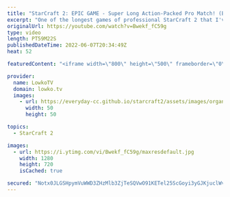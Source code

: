 ```yaml
---
title: "StarCraft 2: EPIC GAME - Super Long Action-Packed Pro Match! (Elazer vs Nice)"
excerpt: "One of the longest games of professional StarCraft 2 that I've seen. In this match of Zerg versus Protoss between Elazer and Nice we have a very active match all things considered. Most long games of pro SC2 are two players sitting back, but that is not the case between these two progamers at all.  World"
originalUrl: https://youtube.com/watch?v=Bwekf_fC59g
type: video
length: PT59M22S
publishedDateTime: 2022-06-07T20:34:49Z
heat: 52

featuredContent: "<iframe width=\"800\" height=\"500\" frameborder=\"0\" src=\"https://www.youtube.com/embed/Bwekf_fC59g\" allow=\"accelerometer; autoplay; encrypted-media; gyroscope; picture-in-picture\" allowfullscreen></iframe>"

provider:
  name: LowkoTV
  domain: lowko.tv
  images:
    - url: https://everyday-cc.github.io/starcraft2/assets/images/organizations/lowko.tv-50x50.jpg
      width: 50
      height: 50

topics:
  - StarCraft 2

images:
  - url: https://i.ytimg.com/vi/Bwekf_fC59g/maxresdefault.jpg
    width: 1280
    height: 720
    isCached: true

secured: "Notx0JLGSHpymVuWWD3ZHzMlb3ZjTeSQVwO91KETel25ScGoyi3yGJKjuclWvQDqjtC5eRfGamn/eOz4CGEfNL/fplBG2LOuPAM+FHRzDcQu8RpWoEg3oOd4RQhhxuNXacVWHMIXEIpwk6oMKVcBcfU2ZeDNCcOwDO7KbHEInEtv1Mte+ksiMNqLI1M0z7aRUW2dKRnrg+Q7s5yrQxFonObEUrk9ZDtGl2QnplpeUn/wqPCUUuPo2/edIng6Gg9P6z8OcSa+Q+MQIql6o+k50C9dx+6Bemj6h7mOT8z3CRsWGQCxRrfKbBj8shDwU0R1Sf9a7eUnr7BN6PjS7owemfQ6RRz4ehTWsx0tblnZBofe/+LY9SiIliD0sUndcPz5kdoGctSF/fYjzVgBuz50g389thK4RGT5viy9pd/ZCwRPhB1zV8jD2xg8iAuZ3mSA;UcMnDEHSfb4YNijEEB2j9g=="
---
```


